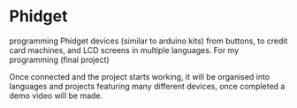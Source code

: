 # Phidget
programming Phidget devices (similar to arduino kits) from buttons, to credit card machines, and LCD screens in multiple languages. For my programming (final project)

Once connected and the project starts working, it will be organised into languages and projects featuring many different devices, once completed a demo video will be made.
